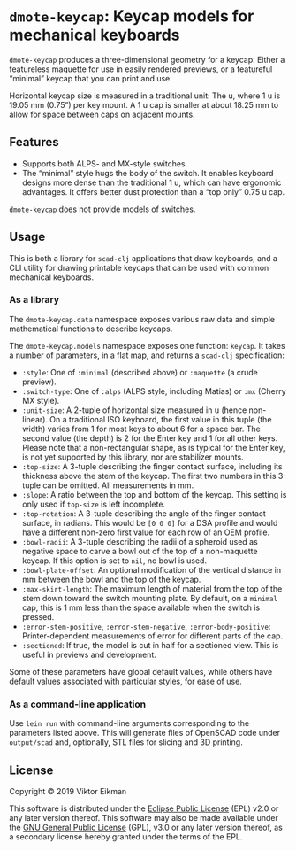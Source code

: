 # `dmote-keycap`: Keycap models for mechanical keyboards

`dmote-keycap` produces a three-dimensional geometry for a keycap: Either a
featureless maquette for use in easily rendered previews, or a featureful
“minimal” keycap that you can print and use.

Horizontal keycap size is measured in a traditional unit: The u, where 1 u is
19.05 mm (0.75”) per key mount. A 1 u cap is smaller at about 18.25 mm to allow
for space between caps on adjacent mounts.

## Features

* Supports both ALPS- and MX-style switches.
* The “minimal” style hugs the body of the switch. It enables keyboard designs
  more dense than the traditional 1 u, which can have ergonomic advantages.
  It offers better dust protection than a “top only” 0.75 u cap.

`dmote-keycap` does not provide models of switches.

## Usage

This is both a library for `scad-clj` applications that draw keyboards, and a
CLI utility for drawing printable keycaps that can be used with common
mechanical keyboards.

### As a library

The `dmote-keycap.data` namespace exposes various raw data and simple
mathematical functions to describe keycaps.

The `dmote-keycap.models` namespace exposes one function: `keycap`. It takes
a number of parameters, in a flat map, and returns a `scad-clj` specification:

* `:style`: One of `:minimal` (described above) or `:maquette` (a crude
  preview).
* `:switch-type`: One of `:alps` (ALPS style, including Matias) or
  `:mx` (Cherry MX style).
* `:unit-size`: A 2-tuple of horizontal size measured in u (hence non-linear).
  On a traditional ISO keyboard, the first value in this tuple (the width)
  varies from 1 for most keys to about 6 for a space bar. The second value
  (the depth) is 2 for the Enter key and 1 for all other keys. Please note that
  a non-rectangular shape, as is typical for the Enter key, is not yet
  supported by this library, nor are stabilizer mounts.
* `:top-size`: A 3-tuple describing the finger contact surface, including its
  thickness above the stem of the keycap. The first two numbers in this
  3-tuple can be omitted. All measurements in mm.
* `:slope`: A ratio between the top and bottom of the keycap. This setting is
  only used if `top-size` is left incomplete.
* `:top-rotation`: A 3-tuple describing the angle of the finger contact
  surface, in radians. This would be `[0 0 0]` for a DSA profile and would have
  a different non-zero first value for each row of an OEM profile.
* `:bowl-radii`: A 3-tuple describing the radii of a spheroid used as
  negative space to carve a bowl out of the top of a non-maquette keycap.
  If this option is set to `nil`, no bowl is used.
* `:bowl-plate-offset`: An optional modification of the vertical distance in
  mm between the bowl and the top of the keycap.
* `:max-skirt-length`: The maximum length of material from the top of the stem
  down toward the switch mounting plate. By default, on a `minimal` cap, this
  is 1 mm less than the space available when the switch is pressed.
* `:error-stem-positive`, `:error-stem-negative`, `:error-body-positive`:
  Printer-dependent measurements of error for different parts of the cap.
* `:sectioned`: If true, the model is cut in half for a sectioned view.
  This is useful in previews and development.

Some of these parameters have global default values, while others have default
values associated with particular styles, for ease of use.

### As a command-line application

Use `lein run` with command-line arguments corresponding to the parameters
listed above. This will generate files of OpenSCAD code under `output/scad`
and, optionally, STL files for slicing and 3D printing.

## License

Copyright © 2019 Viktor Eikman

This software is distributed under the [Eclipse Public License](LICENSE-EPL)
(EPL) v2.0 or any later version thereof. This software may also be made
available under the [GNU General Public License](LICENSE-GPL) (GPL), v3.0 or
any later version thereof, as a secondary license hereby granted under the
terms of the EPL.
